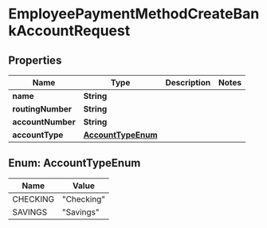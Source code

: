 

# EmployeePaymentMethodCreateBankAccountRequest


## Properties

| Name | Type | Description | Notes |
|------------ | ------------- | ------------- | -------------|
|**name** | **String** |  |  |
|**routingNumber** | **String** |  |  |
|**accountNumber** | **String** |  |  |
|**accountType** | [**AccountTypeEnum**](#AccountTypeEnum) |  |  |



## Enum: AccountTypeEnum

| Name | Value |
|---- | -----|
| CHECKING | &quot;Checking&quot; |
| SAVINGS | &quot;Savings&quot; |



